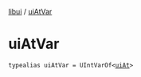 [libui](README.md) / [uiAtVar](ui-at-var.md)

# uiAtVar

`typealias uiAtVar = UIntVarOf<`[`uiAt`](ui-at.md)`>`